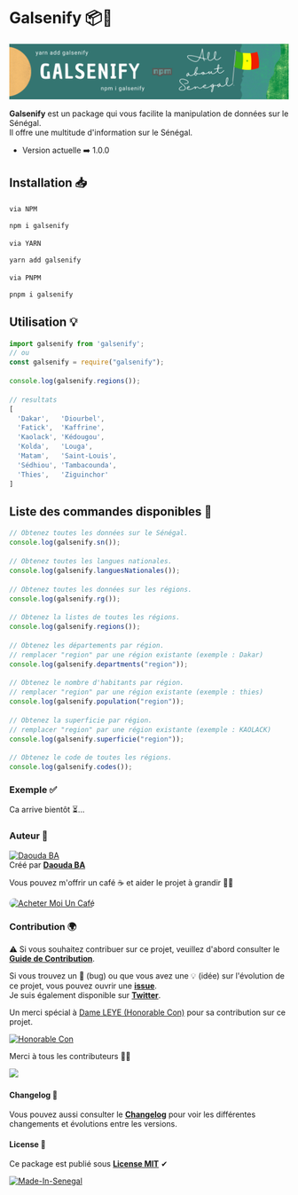 # Galsenify 📦💫

![COVER](../img/cover.png)

**Galsenify** est un package qui vous facilite la manipulation de données sur le Sénégal.  
Il offre une multitude d'information sur le Sénégal.

- Version actuelle ➡️ 1.0.0

## Installation 📥

`via NPM`

```bash
npm i galsenify
```

`via YARN`

```bash
yarn add galsenify
```

`via PNPM`

```bash
pnpm i galsenify
```

## Utilisation 💡

```js
import galsenify from 'galsenify';
// ou
const galsenify = require("galsenify");

console.log(galsenify.regions());

// resultats
[
  'Dakar',   'Diourbel',
  'Fatick',  'Kaffrine',
  'Kaolack', 'Kédougou',
  'Kolda',   'Louga',
  'Matam',   'Saint-Louis',
  'Sédhiou', 'Tambacounda',
  'Thies',   'Ziguinchor'
]
```

## Liste des commandes disponibles 🧩

```js
// Obtenez toutes les données sur le Sénégal.
console.log(galsenify.sn());

// Obtenez toutes les langues nationales.
console.log(galsenify.languesNationales());

// Obtenez toutes les données sur les régions.
console.log(galsenify.rg());

// Obtenez la listes de toutes les régions.
console.log(galsenify.regions());

// Obtenez les départements par région.
// remplacer "region" par une région existante (exemple : Dakar)
console.log(galsenify.departments("region"));

// Obtenez le nombre d'habitants par région.
// remplacer "region" par une région existante (exemple : thies)
console.log(galsenify.population("region"));

// Obtenez la superficie par région.
// remplacer "region" par une région existante (exemple : KAOLACK)
console.log(galsenify.superficie("region"));

// Obtenez le code de toutes les régions.
console.log(galsenify.codes());
```

### Exemple ✅

Ca arrive bientôt ⏳...

### Auteur 🌟

[![Daouda BA](https://avatars.githubusercontent.com/daoodaba975?s=64)](https://github.com/daoodaba975)  
Créé par **[Daouda BA](https://github.com/daoodaba975)**

Vous pouvez m'offrir un café ☕ et aider le projet à grandir 🙌🏾

<a href="https://www.buymeacoffee.com/daoodaba975" target="_blank"><img src="https://cdn.buymeacoffee.com/buttons/lato-orange.png" alt="Acheter Moi Un Café" style="height: 51px !important;width: 217px !important; border-radius: 10px;" ></a>

### Contribution 🌍

⚠️ Si vous souhaitez contribuer sur ce projet, veuillez d'abord consulter le **[Guide de Contribution](../CONTRIBUTING.md)**.

Si vous trouvez un 🐞 (bug) ou que vous avez une 💡 (idée) sur l'évolution de ce projet, vous pouvez ouvrir une **[issue](https://github.com/daoodaba975/galsenify/issues/new)**.  
Je suis également disponible sur **[Twitter](https://twitter.com/daoodaba975)**.

Un merci spécial à [Dame LEYE (Honorable Con)](https://github.com/honorableCon) pour sa contribution sur ce projet.

[![Honorable Con](https://avatars.githubusercontent.com/honorableCon?s=64)](https://github.com/honorableCon)

Merci à tous les contributeurs 👏🏽

<a href="https://github.com/daoodaba975/galsenify/graphs/contributors">
  <img src="https://contrib.rocks/image?repo=daoodaba975/galsenify" />
</a>

#### Changelog 🔁

Vous pouvez aussi consulter le **[Changelog](../CHANGELOG.md)** pour voir les différentes changements et évolutions entre les versions.

#### License 🎫

Ce package est publié sous **[License MIT](../LICENCE.md)** ✔

[![Made-In-Senegal](https://github.com/GalsenDev221/made.in.senegal/blob/master/assets/badge.svg)](https://github.com/GalsenDev221/made.in.senegal)
